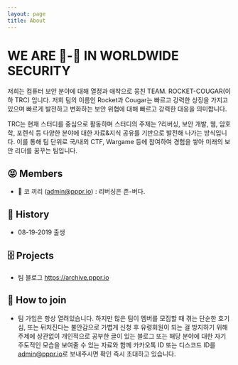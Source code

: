 ```yaml
---
layout: page
title: About
---
```


# WE ARE 🚀-🐆 IN WORLDWIDE SECURITY

저희는 컴퓨터 보안 분야에 대해 열정과 애착으로 뭉친 TEAM. ROCKET-COUGAR(이하 TRC) 입니다. 저희 팀의 이름인 Rocket과 Cougar는 빠르고 강력한 상징을 가지고 있으며 빠르게 발전하고 변화하는 보안 위협에 대해 빠르고 강력한 대응을 의미합니다.

TRC는 현재 스터디를 중심으로 활동하며 스터디의 주제는 ?리버싱, 보안 개발, 웹, 암호학, 포렌식 등 다양한 분야에 대한 자료&지식 공유를 기반으로 발전해 나가는 방식입니다. 이를 통해 팀 단위로 국/내외 CTF, Wargame 등에 참여하여 경험을 쌓아 미래의 보안 리더를 꿈꾸는 팀입니다.


## 😝 Members 

* 👑 코 끼리 (<admin@pppr.io>) : 리버싱은 존-버다.


## 📜 History 

* 08-19-2019    출생


## 🗄️ Projects 

* 팀 블로그 <https://archive.pppr.io>


## 🚀 How to join

* 팀 가입은 항상 열려있습니다. 하지만 많은 팀이 멤버를 모집할 때 겪는 단순한 호기심, 또는 뒤처진다는 불안감으로 가볍게 신청 후 유령회원이 되는 걸 방지하기 위해 주제에 상관없이 개인적으로 공부한 글이 있는 블로그 또는 해당 분야에 대한 자기 주도적인 모습을 보여줄 수 있는 자료와 함께 카카오톡 ID 또는 디스코드 ID를 <admin@pppr.io>로 보내주시면 확인 즉시 초대하고 있습니다.

